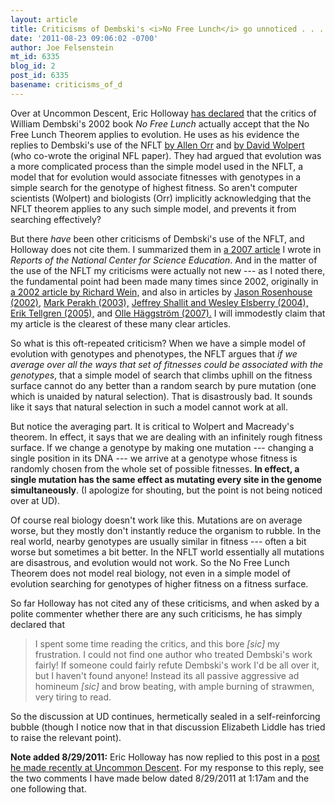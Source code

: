 ```yaml
---
layout: article
title: Criticisms of Dembski's <i>No Free Lunch</i> go unnoticed . . . again and again
date: '2011-08-23 09:06:02 -0700'
author: Joe Felsenstein
mt_id: 6335
blog_id: 2
post_id: 6335
basename: criticisms_of_d
---
```

Over at Uncommon Descent, Eric Holloway
[has declared](http://www.uncommondescent.com/intelligent-design/critics-agree-with-dembski-the-no-free-lunch-theorem-applies-to-evolution/) that the
critics of William Dembski's 2002 book _No Free Lunch_ actually
accept that the No Free Lunch Theorem applies to evolution.   He uses as his
evidence the replies to Dembski's use of the NFLT
[by Allen Orr](http://www.newyorker.com/archive/2005/05/30/050530fa_fact)
and
[by David Wolpert](http://www.talkreason.org/articles/jello.cfm)
(who co-wrote the original NFL paper).  They had argued that evolution was a
more complicated process than the simple model used in the NFLT, a model that
for evolution would associate fitnesses with genotypes in a simple search for the genotype of highest fitness.  So aren't computer scientists (Wolpert) and biologists (Orr)
implicitly acknowledging that the NFLT theorem applies to any such simple model, and prevents it from searching effectively?

But there _have_ been other criticisms of Dembski's use of the NFLT,
and Holloway does not cite them.  I summarized them in
[a 2007 article](http://ncse.com/rncse/27/3-4/has-natural-selection-been-refuted-arguments-william-dembski)
I wrote in _Reports of the National Center for Science Education_.  And in
the matter of the use of the NFLT my criticisms were actually not new --- as
I noted there, the fundamental point had been made many times since 2002,
originally in 
[a 2002 article by Richard Wein,](http://www.talkorigins.org/design/faqs/nfl/)
and also in articles by
[Jason Rosenhouse (2002),](http://educ.jmu.edu/~rosenhjd/dembski.pdf)
[Mark Perakh (2003),](http://www.talkreason.org/articles/orr.cfm)
[Jeffrey Shallit and Wesley Elsberry (2004),](http://www.talkreason.org/articles/eandsdembski.pdf)
[Erik Tellgren (2005),](http://www.talkreason.org/articles/dembski_LCI.pdf)
and [Olle H&auml;ggstr&ouml;m (2007).](http://www.springerlink.com/content/j8v4484t8p265487/fulltext.pdf)
I will immodestly claim
that my article is the clearest of these many clear articles.

So what is this oft-repeated criticism?  When we have a simple model of
evolution with genotypes and phenotypes, the NFLT argues that _if we
average over all the ways that set of fitnesses could be associated with
the genotypes_, that a simple model of search that climbs uphill on
the fitness surface cannot do any better than a random search by pure
mutation (one which is unaided by natural selection).  That is disastrously
bad.  It sounds like it says that natural selection in such a model cannot
work at all.

But notice the averaging part.  It is critical to Wolpert and Macready's
theorem.   In effect, it says that we are dealing with an infinitely rough
fitness surface.  If we change a genotype by making one mutation --- changing a
single position in its DNA --- we arrive at a genotype whose fitness is
randomly chosen from the whole set of possible fitnesses.  **In effect,
a single mutation has the same effect as mutating every site in the genome
simultaneously**.  (I apologize for shouting, but the point is not being
noticed over at UD).

Of course real biology doesn't work like this.  Mutations are on average
worse, but they mostly don't instantly reduce the organism to rubble. In the
real world, nearby genotypes are usually similar in fitness --- often a
bit worse but sometimes a bit better.   In the NFLT world essentially all
mutations are disastrous, and evolution would not work.  So the No Free
Lunch Theorem does not model real biology, not even in a simple model of
evolution searching for genotypes of higher fitness on a fitness surface.

So far Holloway has not cited any of these criticisms, and when asked by
a polite commenter whether there are any such criticisms, he has simply
declared that

> I spent some time reading the critics, and this bore _\[sic\]_ my frustration. I could not find one author who treated Dembski's work fairly! If someone could fairly refute Dembski's work I'd be all over it, but I haven't found anyone! Instead its all passive aggressive ad homineum _\[sic\]_ and brow beating, with ample burning of strawmen, very tiring to read.


So the discussion at UD continues, hermetically sealed in a self-reinforcing bubble (though I notice now that in that discussion Elizabeth Liddle has tried to raise the relevant point).

**Note added 8/29/2011:**  Eric Holloway has now replied to this post in a [post he made recently at Uncommon Descent](http://www.uncommondescent.com/intelligent-design/follow-up-to-critics-agreeing-with-dembski-re-nfl/).  For my response to this reply, see the two comments I have made below dated 8/29/2011 at 1:17am and the one following that.
